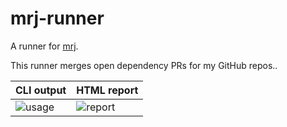 # mrj-runner

A runner for [mrj](https://github.com/dhth/mrj).

This runner merges open dependency PRs for my GitHub repos..

| CLI output                                                | HTML report                                                   |
|-----------------------------------------------------------|---------------------------------------------------------------|
| ![usage](https://tools.dhruvs.space/images/mrj/mrj-1.png) | ![report](https://tools.dhruvs.space/images/mrj/report-1.png) |
